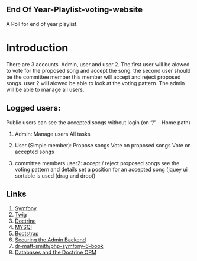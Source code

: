 ## End Of Year-Playlist-voting-website
A Poll for end of year playlist.

# Introduction
There are 3 accounts. Admin, user and user 2. The first user will be 
alowed to vote for the proposed song and accept the song. 
the second user should be the committee member this member will accept and reject
proposed songs. user 2 will alowed be able to look at the voting pattern.
The admin will be able to manage all users. 


## Logged users:

Public users can see the accepted songs without login (on “/” - Home path)
1. Admin:
Manage users
All tasks

2. User (Simple member):
Propose songs
Vote on proposed songs
Vote on accepted songs

3. committee members user2: 
accept / reject proposed songs
see the voting pattern and details
set a position for an accepted song (jquey ui sortable is used (drag and drop))

## Links
1. [Symfony](https://symfony.com/)
2. [Twig](https://twig.symfony.com/)
3. [Doctrine](https://www.doctrine-project.org/)
4. [MYSQl](https://www.mysql.com/)
5. [Bootstrap](https://getbootstrap.com/)
6. [Securing the Admin Backend](https://symfony.com/doc/current/the-fast-track/en/15-security.html)
7. [dr-matt-smith/php-symfony-6-book](https://github.com/dr-matt-smith/php-symfony-6-book)
8. [Databases and the Doctrine ORM](https://symfony.com/doc/current/doctrine.html)


